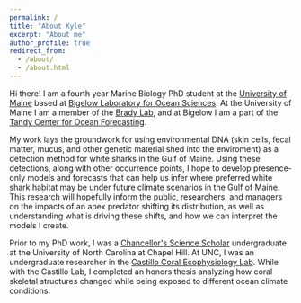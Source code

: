 ```yaml
---
permalink: /
title: "About Kyle"
excerpt: "About me"
author_profile: true
redirect_from: 
  - /about/
  - /about.html
---
```


Hi there! I am a fourth year Marine Biology PhD student at the [University of Maine](https://https://umaine.edu/) based at [Bigelow Laboratory for Ocean Sciences](https://www.bigelow.org/). At the University of Maine I am a member of the [Brady Lab](https://umaine.edu/bradylab/), and at Bigelow I am a part of the [Tandy Center for Ocean Forecasting](https://www.bigelow.org/services/ocean-forecasting/). 

My work lays the groundwork for using environmental DNA (skin cells, fecal matter, mucus, and other genetic material shed into the enviroment) as a detection method for white sharks in the Gulf of Maine. Using these detections, along with other occurrence points, I hope to develop presence-only models and forecasts that can help us infer where preferred white shark habitat may be under future climate scenarios in the Gulf of Maine. This research will hopefully inform the public, researchers, and managers on the impacts of an apex predator shifting its distribution, as well as understanding what is driving these shifts, and how we can interpret the models I create.

Prior to my PhD work, I was a [Chancellor's Science Scholar](https://chancellorssciencescholars.unc.edu/) undergraduate at the University of North Carolina at Chapel Hill. At UNC, I was an undergraduate researcher in the [Castillo Coral Ecophysiology Lab](https://castillolab.web.unc.edu/). While with the Castillo Lab, I completed an honors thesis analyzing how coral skeletal structures changed while being exposed to different ocean climate conditions.
